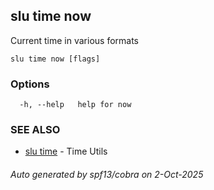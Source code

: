 ## slu time now

Current time in various formats

```
slu time now [flags]
```

### Options

```
  -h, --help   help for now
```

### SEE ALSO

* [slu time](slu_time.md)	 - Time Utils

###### Auto generated by spf13/cobra on 2-Oct-2025
